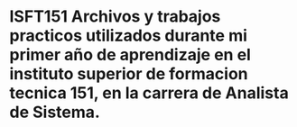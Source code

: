 # ISFT151 Archivos y trabajos practicos utilizados durante mi primer año de aprendizaje en el instituto superior de formacion tecnica 151, en la carrera de Analista de Sistema.
